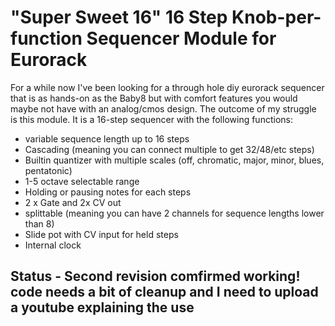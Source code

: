 # "Super Sweet 16" 16 Step Knob-per-function Sequencer Module for Eurorack
For a while now I've been looking for a through hole diy eurorack sequencer that is as hands-on as the Baby8 but with comfort features 
you would maybe not have with an analog/cmos design. The outcome of my struggle is this module. It is a 16-step sequencer with the following functions:
- variable sequence length up to 16 steps
- Cascading (meaning you can connect multiple to get 32/48/etc steps)
- Builtin quantizer with multiple scales (off, chromatic, major, minor, blues, pentatonic)
- 1-5 octave selectable range
- Holding or pausing notes for each steps
- 2 x Gate and 2x CV out
- splittable (meaning you can have 2 channels for sequence lengths lower than 8)
- Slide pot with CV input for held steps
- Internal clock

## Status - Second revision comfirmed working! code needs a bit of cleanup and I need to upload a youtube explaining the use

